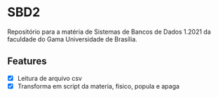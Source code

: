 # SBD2

Repositório para a matéria de Sistemas de Bancos de Dados 1.2021 da faculdade do Gama Universidade de Brasília.

## Features 

- [X] Leitura de arquivo csv 
- [X] Transforma em script da materia, fisico, popula e apaga
